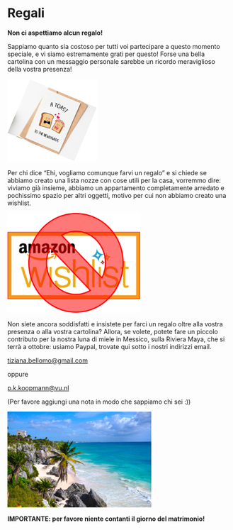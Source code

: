 # Regali

**Non ci aspettiamo alcun regalo!**


Sappiamo quanto sia costoso per tutti voi partecipare a questo momento speciale, e vi siamo estremamente grati per questo!
Forse una bella cartolina con un messaggio personale sarebbe un ricordo meraviglioso della vostra presenza!

![Gifts](Picture19.png)


Per chi dice “Ehi, vogliamo comunque farvi un regalo” e si chiede se abbiamo creato una lista nozze con cose utili per la casa, vorremmo dire: viviamo già insieme, abbiamo un appartamento completamente arredato e pochissimo spazio per altri oggetti, motivo per cui non abbiamo creato una wishlist.

<img src="Picture20.png" alt="No Wishlist" style="width:300px;"/>


Non siete ancora soddisfatti e insistete per farci un regalo oltre alla vostra presenza o alla vostra cartolina?
Allora, se volete, potete fare un piccolo contributo per la nostra luna di miele in Messico, sulla Riviera Maya, che si terrà a ottobre: usiamo Paypal, trovate qui sotto i nostri indirizzi email.


tiziana.bellomo@gmail.com

oppure

p.k.koopmann@vu.nl

(Per favore aggiungi una nota in modo che sappiamo chi sei :))


![Honeymoon](Picture21.png)


**IMPORTANTE: per favore niente contanti il giorno del matrimonio!**
